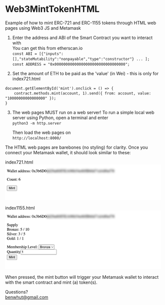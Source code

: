 # Web3MintTokenHTML
Example of how to mint ERC-721 and ERC-1155 tokens through HTML web pages using Web3 JS and Metamask

1. Enter the address and ABI of the Smart Contract you want to interact with  
You can get this from etherscan.io  
`const ABI = [{"inputs":[],"stateMutability":"nonpayable","type":"constructor"} ... ];`  
`const ADDRESS = "0x00000000000000000000000000000000";`  

2. Set the amount of ETH to be paid as the 'value' (in Wei) - this is only for index721.html  
```
document.getElementById('mint').onclick = () => {
    contract.methods.mint(account, 1).send({ from: account, value: "10000000000000000" });
}
 ```

3. The web pages MUST run on a web server! To run a simple local web server using Python, open a terminal and enter  
`python3 -m http.server`  

    Then load the web pages on  
    `http://localhost:8000/`  

The HTML web pages are barebones (no styling) for clarity. Once you connect your Metamask wallet, it should look similar to these:  

index721.html  
![](screenshots/721.jpg?raw=true)

index1155.html  
![](screenshots/1155.jpg?raw=true)

When pressed, the mint button will trigger your Metamask wallet to interact with the smart contract and mint (a) token(s).

Questions?  
benwhut@gmail.com
